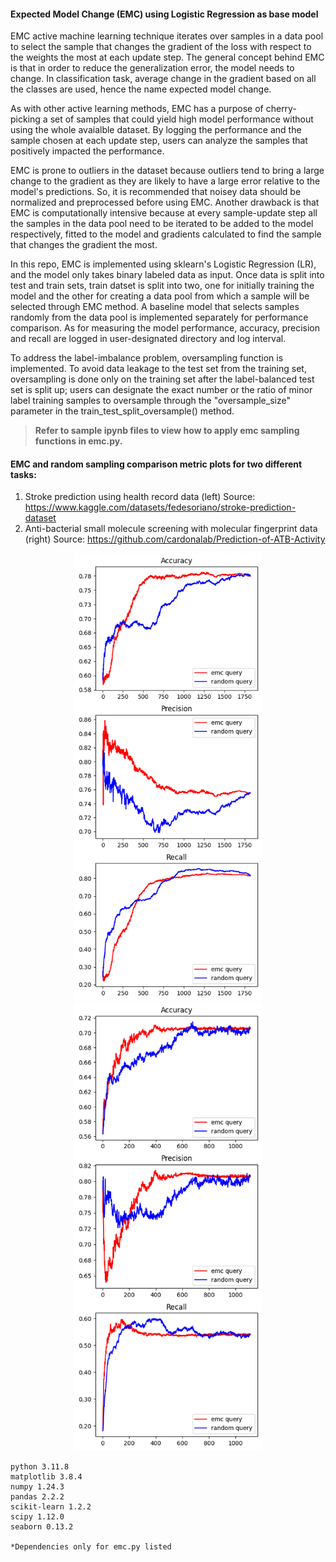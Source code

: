 #### Expected Model Change (EMC) using Logistic Regression as base model
EMC active machine learning technique iterates over samples in a data pool to select the sample that changes the gradient of the loss with respect to the weights the most at each update step. The general concept behind EMC is that in order to reduce the generalization error, the model needs to change. In classification task, average change in the gradient based on all the classes are used, hence the name expected model change.

As with other active learning methods, EMC has a purpose of cherry-picking a set of samples that could yield high model performance without using the whole avaialble dataset. By logging the performance and the sample chosen at each update step, users can analyze the samples that positively impacted the performance.

EMC is prone to outliers in the dataset because outliers tend to bring a large change to the gradient as they are likely to have a large error relative to the model's predictions. So, it is recommended that noisey data should be normalized and preprocessed before using EMC. Another drawback is that EMC is computationally intensive because at every sample-update step all the samples in the data pool need to be iterated to be added to the model respectively, fitted to the model and gradients calculated to find the sample that changes the gradient the most. 

In this repo, EMC is implemented using sklearn's Logistic Regression (LR), and the model only takes binary labeled data as input. Once data is split into test and train sets, train datset is split into two, one for initially training the model and the other for creating a data pool from which a sample will be selected through EMC method. A baseline model that selects samples randomly from the data pool is implemented separately for performance comparison. As for measuring the model performance, accuracy, precision and recall are logged in user-designated directory and log interval.

To address the label-imbalance problem, oversampling function is implemented. To avoid data leakage to the test set from the training set, oversampling is done only on the training set after the label-balanced test set is split up; users can designate the exact number or the ratio of minor label training samples to oversample through the "oversample_size" parameter in the train_test_split_oversample() method.

> **Refer to sample ipynb files to view how to apply emc sampling functions in emc.py.**

#### EMC and random sampling comparison metric plots for two different tasks:
1. Stroke prediction using health record data (left)
Source: https://www.kaggle.com/datasets/fedesoriano/stroke-prediction-dataset
2. Anti-bacterial small molecule screening with molecular fingerprint data (right)
Source: https://github.com/cardonalab/Prediction-of-ATB-Activity

<div style="text-align: center;">
<img src="./res_img/stroke_classification_results.png" alt="stroke_prediction_results" width="300"/> <img src="./res_img/small_molecule_classification_results.png" alt="anti_bacterial_effect_prediction_results" width="300"/>
</div>

```
python 3.11.8
matplotlib 3.8.4
numpy 1.24.3
pandas 2.2.2
scikit-learn 1.2.2
scipy 1.12.0
seaborn 0.13.2

*Dependencies only for emc.py listed 
```